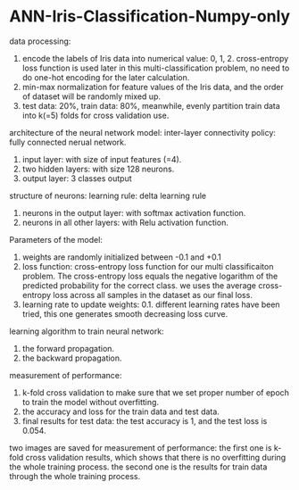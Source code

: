 # ANN-Iris-Classification-Numpy-only
data processing:
1. encode the labels of Iris data into numerical value: 0, 1, 2. cross-entropy loss function is used later
   in this multi-classification problem, no need to do one-hot encoding for the later calculation.
2. min-max normalization for feature values of the Iris data, and the order of dataset will be randomly mixed up.
3. test data: 20%, train data: 80%, meanwhile, evenly partition train data into k(=5) folds for cross validation use.

architecture of the neural network model:
inter-layer connectivity policy: fully connected nerual network.
1. input layer: with size of input features (=4).
2. two hidden layers: with size 128 neurons.
3. output layer: 3 classes output

structure of neurons:
learning rule: delta learning rule
1. neurons in the output layer: with softmax activation function.
2. neurons in all other layers: with Relu activation function.

Parameters of the model:
1. weights are randomly initialized between -0.1 and +0.1
2. loss function: cross-entropy loss function for our multi classificaiton problem.
   The cross-entropy loss equals the negative logarithm of the predicted probability for the correct class.
   we uses the average cross-entropy loss across all samples in the dataset as our final loss.
3. learning rate to update weights: 0.1. different learning rates have been tried, this one generates smooth decreasing loss curve.

learning algorithm to train neural network:
1. the forward propagation.
2. the backward propagation.

measurement of performance:
1. k-fold cross validation to make sure that we set proper number of epoch to train the model without overfitting.
2. the accuracy and loss for the train data and test data. 
3. final results for test data: the test accuracy is 1, and the test loss is 0.054.

two images are saved for measurement of performance:
the first one is k-fold cross validation results, which shows that there is no overfitting during the whole training process.
the second one is the results for train data through the whole training process.
